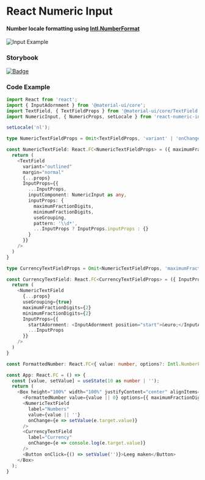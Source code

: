 # React Numeric Input
#### Number locale formatting using [Intl.NumberFormat](https://developer.mozilla.org/en-US/docs/Web/JavaScript/Reference/Global_Objects/NumberFormat)


![Input Example](https://snipboard.io/nyeJE3.jpg)

### Storybook 

[![Badge](https://github.com/storybookjs/brand/raw/master/badge/badge-storybook.svg?sanitize=true)](https://theuybv.github.io/react-numberinput-formatter)



### Code Example

```typescript
import React from 'react';
import { InputAdornment } from '@material-ui/core';
import TextField, { TextFieldProps } from '@material-ui/core/TextField';
import NumericInput, { NumericProps, setLocale } from 'react-numeric-input';

setLocale('nl');

type NumericTextFieldProps = Omit<TextFieldProps, 'variant' | 'onChange' | 'value'> & NumericProps

const NumericTextField: React.FC<NumericTextFieldProps> = ({ maximumFractionDigits, minimumFractionDigits, useGrouping, InputProps, ...props }) => {
  return (
    <TextField
      variant="outlined"
      margin="normal"
      {...props}
      InputProps={{
        ...InputProps,
        inputComponent: NumericInput as any,
        inputProps: {
          maximumFractionDigits,
          minimumFractionDigits,
          useGrouping,
          pattern: '\\d*',
          ...InputProps ? InputProps.inputProps : {}
        }
      }}
    />
  )
}

type CurrencyTextFieldProps = Omit<NumericTextFieldProps, 'maximumFractionDigits' | 'minimumFractionDigits' | 'useGrouping'>

const CurrencyTextField: React.FC<CurrencyTextFieldProps> = ({ InputProps, ...props }) => {
  return (
    <NumericTextField
      {...props}
      useGrouping={true}
      maximumFractionDigits={2}
      minimumFractionDigits={2}
      InputProps={{
        startAdornment: <InputAdornment position="start">&euro;</InputAdornment>,
        ...InputProps
      }}
    />
  )
}

const FormattedNumber: React.FC<{ value: number, options?: Intl.NumberFormatOptions }> = ({ value, options }) => <span>{format(value, options)}</span>

const App: React.FC = () => {
  const [value, setValue] = useState(10 as number | '');
  return (
    <Box height="100%" width="100%" justifyContent="center" alignItems="center" display="flex" flexDirection="column">
      <FormattedNumber value={value || 0} options={{ maximumFractionDigits: 3, useGrouping: false }} />
      <NumericTextField
        label="Numbers"
        value={value || ''}
        onChange={e => setValue(e.target.value)}
      />
      <CurrencyTextField
        label="Currency"
        onChange={e => console.log(e.target.value)}
      />
      <Button onClick={() => setValue('')}>Leeg maken</Button>
    </Box>
  );
}
```


